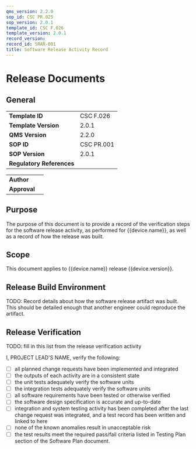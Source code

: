 ```yaml
---
qms_version: 2.2.0
sop_id: CSC PR.025
sop_version: 2.0.1
template_id: CSC F.026
template_version: 2.0.1
record_version:
record_id: SRAR-001
title: Software Release Activity Record
---
```


# Release Documents

## General

|                           |               |
|---------------------------|---------------|
| **Template ID**           | CSC F.026     | 
| **Template Version**      | 2.0.1         |
| **QMS Version**           | 2.2.0         |
| **SOP ID**                | CSC PR.001    |
| **SOP Version**           | 2.0.1         |
| **Regulatory References** |               |


|              |              |
|--------------|--------------|
| **Author**   |              |
| **Approval** |              |

## Purpose

The purpose of this document is to provide a record of the verification steps for the software release activity, 
as performed for {{device.name}}, as well as a record of how the release was built.

## Scope

This document applies to {{device.name}} release {{device.version}}.

## Release Build Environment

TODO: Record details about how the software release artifact was built. This should be detailed enough that another 
engineer could reproduce the artifact.

## Release Verification

TODO: fill in this list from the release verification activity

I, PROJECT LEAD'S NAME, verify the following:

- [ ] all planned change requests have been implemented and integrated
- [ ] the outputs of each activity are in a consistent state
- [ ] the unit tests adequately verify the software units
- [ ] the integration tests adequately verify the software units
- [ ] all software requirements have been tested or otherwise verified
- [ ] the software design specification is accurate and up-to-date
- [ ] integration and system testing activity has been completed after the last change request was integrated, and a test record has been written and linked to here
- [ ] none of the known anomalies result in unacceptable risk
- [ ] the test results meet the required pass/fail criteria listed in Testing Plan section of the Software Plan document.
